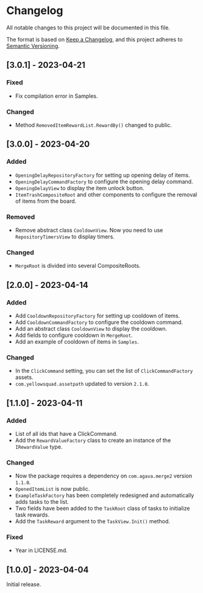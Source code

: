 # Changelog
All notable changes to this project will be documented in this file.

The format is based on [Keep a Changelog](https://keepachangelog.com/en/1.0.0/), and this project adheres to [Semantic Versioning](https://semver.org/spec/v2.0.0.html).

## [3.0.1] - 2023-04-21

### Fixed

- Fix compilation error in Samples.

### Changed

- Method `RemovedItemRewardList.RewardBy()` changed to public.

## [3.0.0] - 2023-04-20

### Added

- `OpeningDelayRepositoryFactory` for setting up opening delay of items.
- `OpeningDelayCommandFactory` to configure the opening delay command.
- `OpeningDelayView` to display the item unlock button.
- `ItemTrashCompositeRoot` and other components to configure the removal of items from the board. 

### Removed

- Remove abstract class `CooldownView`. Now you need to use `RepositoryTimersView` to display timers.

### Changed

- `MergeRoot` is divided into several CompositeRoots.

## [2.0.0] - 2023-04-14

### Added

- Add `CooldownRepositoryFactory` for setting up cooldown of items.
- Add `CooldownCommandFactory` to configure the cooldown command.
- Add an abstract class `CooldownView` to display the cooldown.
- Add fields to configure cooldown in `MergeRoot`.
- Add an example of cooldown of items in `Samples`.

### Changed

- In the `ClickCommand` setting, you can set the list of `ClickCommandFactory` assets.
- `com.yellowsquad.assetpath` updated to version `2.1.0`.

## [1.1.0] - 2023-04-11

### Added

- List of all ids that have a ClickCommand.
- Add the `RewardValueFactory` class to create an instance of the `IRewardValue` type.

### Changed

- Now the package requires a dependency on `com.agava.merge2` version `1.1.0`.
- `OpenedItemList` is now public.
- `ExampleTaskFactory` has been completely redesigned and automatically adds tasks to the list.
- Two fields have been added to the `TaskRoot` class of tasks to initialize task rewards.
- Add the `TaskReward` argument to the `TaskView.Init()` method.

### Fixed

- Year in LICENSE.md.

## [1.0.0] - 2023-04-04

Initial release.